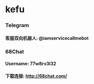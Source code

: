 # kefu

### Telegram

#### 客服双向机器人: @iamservicecallmebot

### 68Chat

#### Username: 77w8rv3l32
#### 下载连接:  http://68chat.com/

